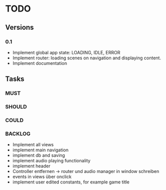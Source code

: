 # TODO

## Versions

### 0.1

- Implement global app state: LOADING, IDLE, ERROR
- Implement router: loading scenes on navigation and displaying content.
- Implement documentation

## Tasks

### MUST

### SHOULD

### COULD

### BACKLOG

- Implement all views
- implement main navigation
- implement db and saving
- implement audio playing functionality
- implement header
- Controller entfernen -> router und audio manager in window schreiben
- events in views über onclick
- implement user edited constants, for example game title
